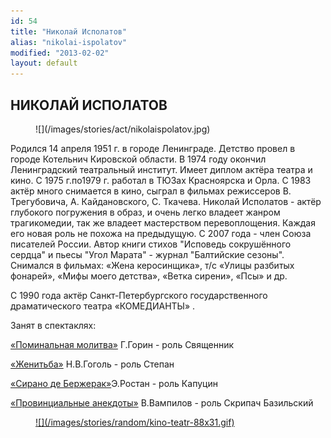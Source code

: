 ```yaml
---
id: 54
title: "Николай Исполатов"
alias: "nikolai-ispolatov"
modified: "2013-02-02"
layout: default
---
```


## НИКОЛАЙ ИСПОЛАТОВ

<figure>
![](/images/stories/act/nikolaispolatov.jpg)
</figure>

Родился 14 апреля 1951 г. в городе Ленинграде. Детство провел в городе Котельнич Кировской области. В 1974 году окончил Ленинградский театральный институт. Имеет диплом актёра театра и кино. С 1975 г.по1979 г. работал в ТЮЗах Красноярска и Орла. С 1983 актёр много снимается в кино, сыграл в фильмах режиссеров В. Трегубовича, А. Кайдановского, С. Ткачева. Николай Исполатов - актёр глубокого погружения в образ, и очень легко владеет жанром трагикомедии, так же владеет мастерством перевоплощения. Каждая его новая роль не похожа на предыдущую. С 2007 года - член Союза писателей России. Автор книги стихов "Исповедь сокрушённого сердца" и пьесы "Угол Марата" - журнал "Балтийские сезоны". Снимался в фильмах: «Жена керосинщика», т/с «Улицы разбитых фонарей», «Мифы моего детства», «Ветка сирени», «Псы» и др.

С 1990 года актёр Санкт-Петербургского государственного драматического театра «КОМЕДИАНТЫ» .

Занят в спектаклях:

[«Поминальная молитва»](97-pominalnaia-molitva.html) Г.Горин - роль Священник

[«Женитьба»](69-genitba.html) Н.В.Гоголь - роль Степан

[«Сирано де Бержерак»](60-sirano-de-bergerak.html)Э.Ростан - роль Капуцин

[«Провинциальные анекдоты»](71-anekdoti.html) В.Вампилов - роль Скрипач Базильский

<figure><a href="http://www.kino-teatr.ru/kino/acter/m/ros/1762/works/">
![](/images/stories/random/kino-teatr-88x31.gif)
</a></figure>

